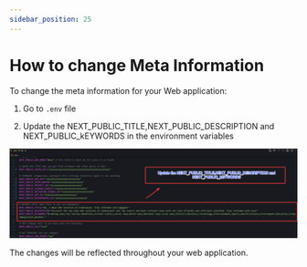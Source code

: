 ```yaml
---
sidebar_position: 25
---
```


# How to change Meta Information

To change the meta information for your Web application:

1. Go to `.env` file

2. Update the NEXT_PUBLIC_TITLE,NEXT_PUBLIC_DESCRIPTION and NEXT_PUBLIC_kEYWORDS in the environment variables 

![Web Title](/images/web/meta-info.png)

The changes will be reflected throughout your web application.
